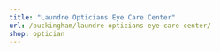 ```yaml
---
title: "Laundre Opticians Eye Care Center"
url: /buckingham/laundre-opticians-eye-care-center/
shop: optician
---
```

